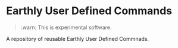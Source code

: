 # Earthly User Defined Commands

> :warn: This is experimental software.

A repository of reusable Earthly User Defined Commnads.
